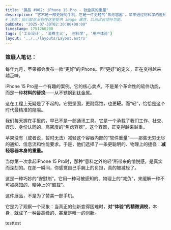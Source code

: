 ```yaml
---
title: "展品 #002: iPhone 15 Pro - 钛金属的重量"
description: "它不是一部更好的手机，它是一件更轻的‘焦虑容器’。苹果通过材料学的胜利，巧妙地回避了其在软件创新上的停滞。"
# 注意：我们故意没有在这里提供 image 属性，以测试占位符功能。
pubDate: "2025-07-30T02:30:00+08:00"
timestamp: 1751260200
tags: ['工业设计', '消费主义', '材料学', '用户体验']
layout: '../../layouts/Layout.astro'
---
```


### 策展人笔记：

每年九月，苹果都会发布一款“更好”的iPhone。但“更好”的定义，正在变得越来越乏味。

iPhone 15 Pro是一个有趣的案例。它的核心卖点，不是某个革命性的软件功能，而是一种**材料的替换**——从不锈钢到钛金属。

这在工程上无疑是了不起的。它更坚固，更耐腐蚀，也更**轻**。而“轻”，恰恰是这个时代最精准的隐喻。

我们每天握在手里的，早已不是一部通讯工具。它是一个承载了我们工作、社交、娱乐、身份认同的、高密度的“焦虑容器”。这个容器，正变得越来越重。

苹果没有（或者说，暂时无法）减轻这个容器内部的“软件重量”——那些无穷无尽的通知、信息流和性能要求。于是，他们选择了一条更聪明的、物理上的捷径：**减轻容器本身的重量。**

当你第一次拿起iPhone 15 Pro时，那种“意料之外的轻”所带来的愉悦感，是真实而深刻的。在那一瞬间，你感觉自己手腕上的负担，真的被减轻了。

这是一种巧妙的“安慰剂”。它用一种可被感知的、物理上的“减负”，来缓解一种不可被感知的、精神上的“超载”。

这件展品，不是为了赞美一部手机。

它是为了观察一个现象：当真正的创新变得困难时，**对“体验”的精微调校**，本身，就成了一种最高级的、甚至是唯一的创新。

testtest